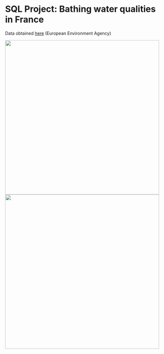 # SQL Project: Bathing water qualities in France
Data obtained [here](https://www.eea.europa.eu/data-and-maps/data/bathing-water-directive-status-of-bathing-water-14) (European Environment Agency)

<p>
 <img src="https://user-images.githubusercontent.com/64332150/235879883-ad6b6379-938e-447e-8505-8f91b352c38b.png" width="500" />
  <img src="https://user-images.githubusercontent.com/64332150/235879896-f5b0ab39-fb50-4310-84e6-585650afc00c.png" width="500" />
</p>
